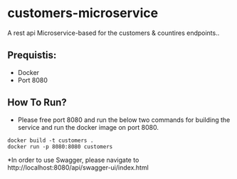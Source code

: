 # customers-microservice

A rest api Microservice-based for the customers & countires endpoints.. 

## Prequistis:
* Docker
* Port 8080


## How To Run?
* Please free port 8080 and run the below two commands for building the service and run the docker image on port 8080.
```docker
docker build -t customers .
docker run -p 8080:8080 customers
```
*In order to use Swagger, please navigate to http://localhost:8080/api/swagger-ui/index.html


